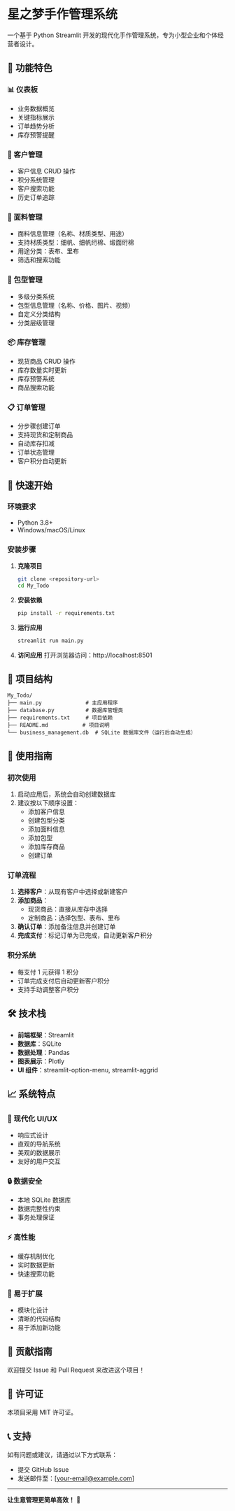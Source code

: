 # 星之梦手作管理系统

一个基于 Python Streamlit 开发的现代化手作管理系统，专为小型企业和个体经营者设计。

## 🌟 功能特色

### 📊 仪表板
- 业务数据概览
- 关键指标展示
- 订单趋势分析
- 库存预警提醒

### 👥 客户管理
- 客户信息 CRUD 操作
- 积分系统管理
- 客户搜索功能
- 历史订单追踪

### 🧵 面料管理
- 面料信息管理（名称、材质类型、用途）
- 支持材质类型：细帆、细帆绗棉、缎面绗棉
- 用途分类：表布、里布
- 筛选和搜索功能

### 👜 包型管理
- 多级分类系统
- 包型信息管理（名称、价格、图片、视频）
- 自定义分类结构
- 分类层级管理

### 📦 库存管理
- 现货商品 CRUD 操作
- 库存数量实时更新
- 库存预警系统
- 商品搜索功能

### 📋 订单管理
- 分步骤创建订单
- 支持现货和定制商品
- 自动库存扣减
- 订单状态管理
- 客户积分自动更新

## 🚀 快速开始

### 环境要求
- Python 3.8+
- Windows/macOS/Linux

### 安装步骤

1. **克隆项目**
   ```bash
   git clone <repository-url>
   cd My_Todo
   ```

2. **安装依赖**
   ```bash
   pip install -r requirements.txt
   ```

3. **运行应用**
   ```bash
   streamlit run main.py
   ```

4. **访问应用**
   打开浏览器访问：http://localhost:8501

## 📁 项目结构

```
My_Todo/
├── main.py              # 主应用程序
├── database.py          # 数据库管理类
├── requirements.txt     # 项目依赖
├── README.md           # 项目说明
└── business_management.db  # SQLite 数据库文件（运行后自动生成）
```

## 🎯 使用指南

### 初次使用
1. 启动应用后，系统会自动创建数据库
2. 建议按以下顺序设置：
   - 添加客户信息
   - 创建包型分类
   - 添加面料信息
   - 添加包型
   - 添加库存商品
   - 创建订单

### 订单流程
1. **选择客户**：从现有客户中选择或新建客户
2. **添加商品**：
   - 现货商品：直接从库存中选择
   - 定制商品：选择包型、表布、里布
3. **确认订单**：添加备注信息并创建订单
4. **完成支付**：标记订单为已完成，自动更新客户积分

### 积分系统
- 每支付 1 元获得 1 积分
- 订单完成支付后自动更新客户积分
- 支持手动调整客户积分

## 🛠️ 技术栈

- **前端框架**：Streamlit
- **数据库**：SQLite
- **数据处理**：Pandas
- **图表展示**：Plotly
- **UI 组件**：streamlit-option-menu, streamlit-aggrid

## 📈 系统特点

### 🎨 现代化 UI/UX
- 响应式设计
- 直观的导航系统
- 美观的数据展示
- 友好的用户交互

### 🔒 数据安全
- 本地 SQLite 数据库
- 数据完整性约束
- 事务处理保证

### ⚡ 高性能
- 缓存机制优化
- 实时数据更新
- 快速搜索功能

### 🔧 易于扩展
- 模块化设计
- 清晰的代码结构
- 易于添加新功能

## 🤝 贡献指南

欢迎提交 Issue 和 Pull Request 来改进这个项目！

## 📄 许可证

本项目采用 MIT 许可证。

## 📞 支持

如有问题或建议，请通过以下方式联系：
- 提交 GitHub Issue
- 发送邮件至：[your-email@example.com]

---

**让生意管理更简单高效！** 🚀